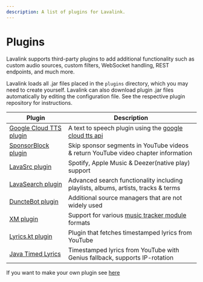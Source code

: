 ```yaml
---
description: A list of plugins for Lavalink.
---
```


# Plugins

Lavalink supports third-party plugins to add additional functionality such as custom audio sources, custom filters,
WebSocket handling, REST endpoints, and much more.

Lavalink loads all .jar files placed in the `plugins` directory, which you may need to create yourself. Lavalink can
also download plugin .jar files automatically by editing the configuration file. See the respective plugin repository
for instructions.

| Plugin                                                                    | Description                                                                                            |
|---------------------------------------------------------------------------|--------------------------------------------------------------------------------------------------------|
| [Google Cloud TTS plugin](https://github.com/DuncteBot/tts-plugin)        | A text to speech plugin using the [google cloud tts api](https://cloud.google.com/text-to-speech/docs) |
| [SponsorBlock plugin](https://github.com/topi314/Sponsorblock-Plugin)     | Skip sponsor segments in YouTube videos & return YouTube video chapter information                     |
| [LavaSrc plugin](https://github.com/topi314/LavaSrc)                      | Spotify, Apple Music & Deezer(native play) support                                                     |
| [LavaSearch plugin](https://github.com/topi314/LavaSearch)                | Advanced search functionality including playlists, albums, artists, tracks & terms                     |
| [DuncteBot plugin](https://github.com/DuncteBot/skybot-lavalink-plugin)   | Additional source managers that are not widely used                                                    |
| [XM plugin](https://github.com/esmBot/lava-xm-plugin)                     | Support for various [music tracker module](https://en.wikipedia.org/wiki/Module_file) formats          |
| [Lyrics.kt plugin](https://github.com/DRSchlaubi/lyrics.kt)               | Plugin that fetches timestamped lyrics from YouTube                                                    |
| [Java Timed Lyrics](https://github.com/DuncteBot/java-timed-lyrics)       | Timestamped lyrics from YouTube with Genius fallback, supports IP-rotation                             |

If you want to make your own plugin see [here](api/plugins.md)

